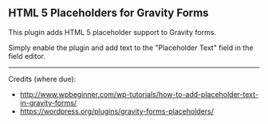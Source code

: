 HTML 5 Placeholders for Gravity Forms
---------------

This plugin adds HTML 5 placeholder support to Gravity forms.

Simply enable the plugin and add text to the "Placeholder Text" field in the field editor.

***
Credits (where due):
* http://www.wpbeginner.com/wp-tutorials/how-to-add-placeholder-text-in-gravity-forms/
* https://wordpress.org/plugins/gravity-forms-placeholders/
